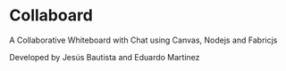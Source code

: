 # Collaboard
A Collaborative Whiteboard with Chat using Canvas, Nodejs and Fabricjs

Developed by Jesús Bautista and Eduardo Martinez
